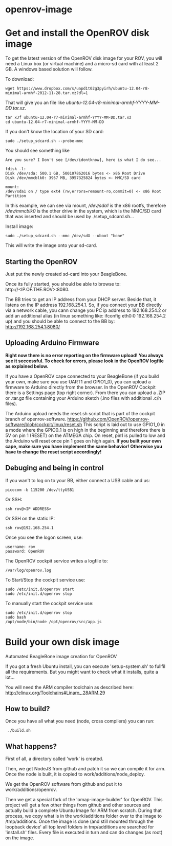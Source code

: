 openrov-image
=============

Get and install the OpenROV disk image
======================================

To get the latest version of the OpenROV disk image for your ROV, you will need a Linux box (or virtual machine) and a micro-sd card with at least 2 GB.
A windows based solution will follow.

To download:

	wget https://www.dropbox.com/s/uapd1t02g3pyirh/ubuntu-12.04-r8-minimal-armhf-2012-11-28.tar.xz?dl=1

That will give you an file like _ubuntu-12.04-r8-minimal-armhf-YYYY-MM-DD.tar.xz_.

	tar xJf ubuntu-12.04-r7-minimal-armhf-YYYY-MM-DD.tar.xz
	cd ubuntu-12.04-r7-minimal-armhf-YYYY-MM-DD

If you don't know the location of your SD card:
	
	sudo ./setup_sdcard.sh --probe-mmc

You should see something like
	
	Are you sure? I Don't see [/dev/idontknow], here is what I do see...

	fdisk -l:
	Disk /dev/sda: 500.1 GB, 500107862016 bytes <- x86 Root Drive
	Disk /dev/mmcblk0: 3957 MB, 3957325824 bytes <- MMC/SD card

	mount:
	/dev/sda1 on / type ext4 (rw,errors=remount-ro,commit=0) <- x86 Root Partition
	
In this example, we can see via mount, _/dev/sda1_ is the x86 rootfs, therefore _/dev/mmcblk0_ is the other drive in the system, which is the MMC/SD card that was inserted and should be used by ./setup_sdcard.sh...

Install image:

	sudo ./setup_sdcard.sh --mmc /dev/sdX --uboot "bone"

This will write the image onto your sd-card.

Starting the OpenROV
--------------------

Just put the newly created sd-card into your BeagleBone.

Once its fully started, you should be able to browse to: http://<IP.OF.THE.ROV>:8080.

The BB tries to get an IP address from your DHCP server. Beside that, it listens on the IP address 192.168.254.1. So, if you connect your BB directly via a network cable, you cann change you PC ip address to 192.168.254.2 or add an additional alias (in linux something like: ifconfig eth0:0 192.168.254.2 up) and you should be able to connect to the BB by:
http://192.168.254.1:8080/

Uploading Arduino Firmware
--------------------------

**Right now there is no error reporting on the firmware upload! You always see it seccessful. To check for errors, please look in the OpenROV logfile as explained below.**

If you have a OpenROV cape connected to your BeagleBone (if you build your own, make sure you use UART1 and GPIO1_0), you can upload a firmware to Arduino directly from the browser.
In the OpenROV Cockpit there is a Settings page (top right corner). From there you can upload a .ZIP or .tar.gz file containing your Arduino sketch (.ino files with additional .c/h files).

The Arduino upload needs the reset.sh script that is part of the cockpit branch of openrov-software.
https://github.com/OpenROV/openrov-software/blob/cockpit/linux/reset.sh
This script is laid out to use GPIO1_0 in a mode where the GPIO0_1 is on high in the beginning and therefore there is 5V on pin 1 (RESET) on the ATMEGA chip.
On reset, pin1 is pulled to low and the Arduino will reset once pin 1 goes on high again.
**If you built your own cape, make sure you have implement the same behavior! Otherwise you have to change
the reset script accordingly!**


Debuging and being in control
-----------------------------

If you wan't to log on to your BB, either connect a USB cable and us:
	
	picocom -b 115200 /dev/ttyUSB1

Or SSH:

	ssh rov@<IP ADDRESS>

Or SSH on the static IP:

	ssh rov@192.168.254.1


Once you see the logon screen, use:

	username: rov
	password: OpenROV

The OpenROV cockpit service writes a logfile to:
	
	/var/log/openrov.log

To Start/Stop the cockpit service use:

	sudo /etc/init.d/openrov start
	sudo /etc/init.d/openrov stop

To manually start the cockpit service use:

	sudo /etc/init.d/openrov stop
	sudo bash
	/opt/node/bin/node /opt/openrov/src/app.js
	


Build your own disk image
=========================

Automated BeagleBone image creation for OpenROV

If you got a fresh Ubuntu install, you can execute 'setup-system.sh' to fullfil all the requirements.
But you might want to check what it installs, quite a lot...

You will need the ARM compiler toolchain as described here: 
http://elinux.org/Toolchains#Linaro_.28ARM.29


How to build?
-------------

Once you have all what you need (node, cross compilers) you can run:

     ./build.sh


What happens?
-------------

First of all, a directory called 'work' is created.

Then, we get NodeJS from github and patch it so we can compile it for arm.
Once the node is built, it is copied to work/additions/node_deploy.

We get the OpenROV software from github and put it to work/additions/openrov.

Then we get a special fork of the 'omap-image-builder' for OpenROV. 
This project will get a few other things from github and other sources and actually build a complete Ubuntu Image for ARM from scratch.
During that process, we copy what is in the work/additions folder over to the image to /tmp/additions.
Once the image is done (and still mounted through the loopback device' all top level folders in tmp/additions are searched for 'install.sh' files. Every file is executed in turn and can do changes (as root) on the image.



